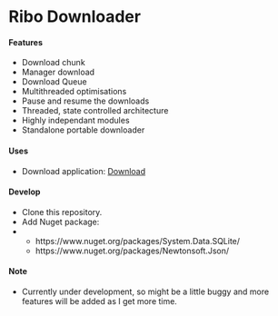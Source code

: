 # Ribo Downloader

<h4>Features</h4>
<ul>
	<li>Download chunk
	<li>Manager download
	<li>Download Queue
    <li>Multithreaded optimisations
    <li>Pause and resume the downloads
    <li>Threaded, state controlled architecture
    <li>Highly independant modules
    <li>Standalone portable downloader
</ul>

<h4>Uses</h4>
<ul>
    <li>Download application: <a href="https://www.fshare.vn/file/16JUE7GITD32">Download</a>
</ul>

<h4>Develop</h4>
<ul>
    <li>Clone this repository. 
    <li>Add Nuget package: 
    <li>
    	<ul>
    		<li>https://www.nuget.org/packages/System.Data.SQLite/
    		<li>https://www.nuget.org/packages/Newtonsoft.Json/
		</ul>
</ul>
<h4>Note</h4>
<ul>
    <li>Currently under development, so might be a little buggy and more features will be added as I get more time.
</ul>